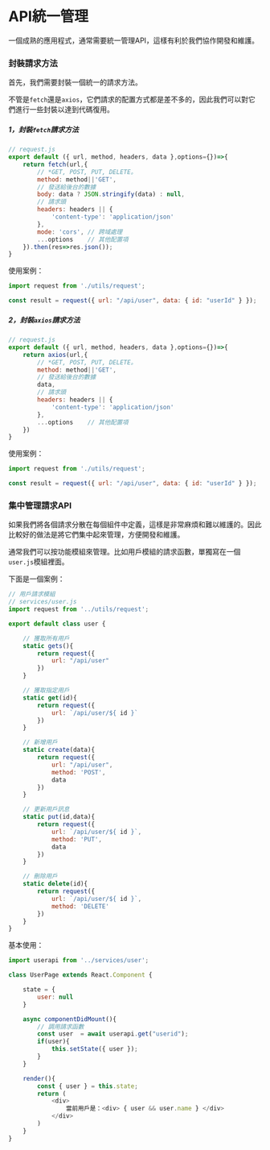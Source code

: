 # API統一管理
一個成熟的應用程式，通常需要統一管理API，這樣有利於我們協作開發和維護。  

### 封裝請求方法   

首先，我們需要封裝一個統一的請求方法。  

不管是`fetch`還是`axios`，它們請求的配置方式都是差不多的，因此我們可以對它們進行一些封裝以達到代碼復用。

##### 1，封裝`fetch`請求方法  
```js
// request.js
export default ({ url, method, headers, data },options={})=>{
    return fetch(url,{
        // *GET, POST, PUT, DELETE。
        method: method||'GET', 
        // 發送給後台的數據
        body: data ? JSON.stringify(data) : null, 
        // 請求頭
        headers: headers || {
            'content-type': 'application/json'
        },
        mode: 'cors', // 跨域處理
        ...options    // 其他配置項
    }).then(res=>res.json());
}
```
使用案例：  
```js
import request from './utils/request';  

const result = request({ url: "/api/user", data: { id: "userId" } });
```

##### 2，封裝`axios`請求方法  
```js
// request.js
export default ({ url, method, headers, data },options={})=>{
    return axios(url,{
        // *GET, POST, PUT, DELETE。
        method: method||'GET', 
        // 發送給後台的數據
        data, 
        // 請求頭
        headers: headers || {
            'content-type': 'application/json'
        },
        ...options    // 其他配置項
    })
}
```
使用案例：  
```js
import request from './utils/request';  

const result = request({ url: "/api/user", data: { id: "userId" } });
```


### 集中管理請求API  

如果我們將各個請求分散在每個組件中定義，這樣是非常麻煩和難以維護的。因此比較好的做法是將它們集中起來管理，方便開發和維護。  

通常我們可以按功能模組來管理。比如用戶模組的請求函數，單獨寫在一個`user.js`模組裡面。

下面是一個案例：  

```js
// 用戶請求模組
// services/user.js
import request from '../utils/request';  

export default class user {   

    // 獲取所有用戶
    static gets(){
        return request({
            url: "/api/user"
        })
    }  

    // 獲取指定用戶
    static get(id){
        return request({
            url: `/api/user/${ id }`
        })
    }   

    // 新增用戶
    static create(data){
        return request({
            url: "/api/user",
            method: 'POST',
            data
        })
    }   

    // 更新用戶訊息
    static put(id,data){
        return request({
            url: `/api/user/${ id }`,
            method: 'PUT',
            data
        })
    }   

    // 刪除用戶
    static delete(id){
        return request({
            url: `/api/user/${ id }`,
            method: 'DELETE'
        })
    }
}
```

基本使用：  
```js  
import userapi from '../services/user';  

class UserPage extends React.Component {

    state = {
        user: null
    }

    async componentDidMount(){
        // 調用請求函數
        const user  = await userapi.get("userid");
        if(user){
            this.setState({ user });
        }
    }   

    render(){
        const { user } = this.state;
        return (
            <div>
                當前用戶是：<div> { user && user.name } </div>
            </div>
        )
    }
}
```
